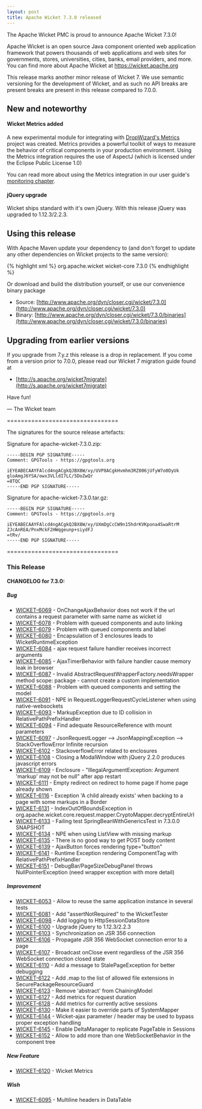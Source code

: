 ```yaml
---
layout: post
title: Apache Wicket 7.3.0 released
---
```

The Apache Wicket PMC is proud to announce Apache Wicket 7.3.0!

Apache Wicket is an open source Java component oriented web application
framework that powers thousands of web applications and web sites for
governments, stores, universities, cities, banks, email providers, and
more. You can find more about Apache Wicket at https://wicket.apache.org

This release marks another minor release of Wicket 7. We
use semantic versioning for the development of Wicket, and as such no
API breaks are present breaks are present in this release compared to
7.0.0.

New and noteworthy
------------------

#### Wicket Metrics added

A new experimental module for integrating with [DropWizard's Metrics](http://metrics.dropwizard.io/) project was created. 
Metrics provides a powerful toolkit of ways to measure the behavior of critical components in your production environment. 
Using the Metrics integration requires the use of AspectJ (which is licensed under the Eclipse Public License 1.0)

You can read more about using the Metrics integration in our user guide's [monitoring chapter](https://ci.apache.org/projects/wicket/guide/7.x/guide/single.html#monitoring).

#### jQuery upgrade

Wicket ships standard with it's own jQuery. With this release jQuery was upgraded to 1.12.3/2.2.3.

<!--more-->

Using this release
------------------

With Apache Maven update your dependency to (and don't forget to
update any other dependencies on Wicket projects to the same version):

{% highlight xml %}
<dependency>
    <groupId>org.apache.wicket</groupId>
    <artifactId>wicket-core</artifactId>
    <version>7.3.0</version>
</dependency>
{% endhighlight %}

Or download and build the distribution yourself, or use our
convenience binary package

 * Source: [http://www.apache.org/dyn/closer.cgi/wicket/7.3.0](http://www.apache.org/dyn/closer.cgi/wicket/7.3.0)
 * Binary: [http://www.apache.org/dyn/closer.cgi/wicket/7.3.0/binaries](http://www.apache.org/dyn/closer.cgi/wicket/7.3.0/binaries)

Upgrading from earlier versions
-------------------------------

If you upgrade from 7.y.z this release is a drop in replacement. If
you come from a version prior to 7.0.0, please read our Wicket 7
migration guide found at

 * [http://s.apache.org/wicket7migrate](http://s.apache.org/wicket7migrate)

Have fun!

— The Wicket team


================================

The signatures for the source release artefacts:


Signature for apache-wicket-7.3.0.zip:

    -----BEGIN PGP SIGNATURE-----
    Comment: GPGTools - https://gpgtools.org
    
    iEYEABECAAYFAlcd4ngACgkQJBX8W/xy/UVP8ACgkHvmhm3RZ006jUfyW7o0DyUk
    gloAmgJ6YSA/owx3VLldI7LC/5DoZwQr
    =8TQC
    -----END PGP SIGNATURE-----

Signature for apache-wicket-7.3.0.tar.gz:

    -----BEGIN PGP SIGNATURE-----
    Comment: GPGTools - https://gpgtools.org
    
    iEYEABECAAYFAlcd4ngACgkQJBX8W/xy/UXmDgCcCW9n15hdrKVKpona4SwaRtrM
    ZJcAnREA/PnxMckF2HWqgeunp+siydFJ
    =tRv/
    -----END PGP SIGNATURE-----

================================

### This Release

#### CHANGELOG for 7.3.0:
    
##### Bug

* [WICKET-6069](https://issues.apache.org/jira/browse/WICKET-6069) - OnChangeAjaxBehavior does not work if the url contains a request parameter with same name as wicket id
* [WICKET-6078](https://issues.apache.org/jira/browse/WICKET-6078) - Problem with queued components and auto linking
* [WICKET-6079](https://issues.apache.org/jira/browse/WICKET-6079) - Problem with queued components and label
* [WICKET-6080](https://issues.apache.org/jira/browse/WICKET-6080) - Encapsulation of 3 enclosures leads to WicketRuntimeException
* [WICKET-6084](https://issues.apache.org/jira/browse/WICKET-6084) - ajax request failure handler receives incorrect arguments
* [WICKET-6085](https://issues.apache.org/jira/browse/WICKET-6085) - AjaxTimerBehavior with failure handler cause memory leak in browser
* [WICKET-6087](https://issues.apache.org/jira/browse/WICKET-6087) - Invalid AbstractRequestWrapperFactory.needsWrapper method scope: package - cannot create a custom implementation
* [WICKET-6088](https://issues.apache.org/jira/browse/WICKET-6088) - Problem with queued components and setting the model
* [WICKET-6091](https://issues.apache.org/jira/browse/WICKET-6091) - NPE in RequestLoggerRequestCycleListener when using native-websockets
* [WICKET-6093](https://issues.apache.org/jira/browse/WICKET-6093) - MarkupException due to ID collision in RelativePathPrefixHandler
* [WICKET-6094](https://issues.apache.org/jira/browse/WICKET-6094) - Find adequate ResourceReference with mount parameters
* [WICKET-6097](https://issues.apache.org/jira/browse/WICKET-6097) - JsonRequestLogger --> JsonMappingException --> StackOverflowError Infinite recursion
* [WICKET-6102](https://issues.apache.org/jira/browse/WICKET-6102) - StackoverflowError related to enclosures
* [WICKET-6108](https://issues.apache.org/jira/browse/WICKET-6108) - Closing a ModalWindow with jQuery 2.2.0 produces javascript errors
* [WICKET-6109](https://issues.apache.org/jira/browse/WICKET-6109) - Enclosure - "IllegalArgumentException: Argument 'markup' may not be null" after app restart
* [WICKET-6111](https://issues.apache.org/jira/browse/WICKET-6111) - Empty redirect on redirect to home page if home page already shown
* [WICKET-6116](https://issues.apache.org/jira/browse/WICKET-6116) - Exception 'A child already exists' when backing to a page with some markups in a Border
* [WICKET-6131](https://issues.apache.org/jira/browse/WICKET-6131) - IndexOutOfBoundsException in org.apache.wicket.core.request.mapper.CryptoMapper.decryptEntireUrl
* [WICKET-6133](https://issues.apache.org/jira/browse/WICKET-6133) - Failing test SpringBeanWithGenericsTest in 7.3.0.0 SNAPSHOT
* [WICKET-6134](https://issues.apache.org/jira/browse/WICKET-6134) - NPE when using ListView with missing markup
* [WICKET-6135](https://issues.apache.org/jira/browse/WICKET-6135) - There is no good way to get POST body content
* [WICKET-6139](https://issues.apache.org/jira/browse/WICKET-6139) - AjaxButton forces rendering type="button" 
* [WICKET-6141](https://issues.apache.org/jira/browse/WICKET-6141) - Runtime Exception rendering ComponentTag with RelativePathPrefixHandler
* [WICKET-6151](https://issues.apache.org/jira/browse/WICKET-6151) - DebugBar/PageSizeDebugPanel throws NullPointerException (need wrapper exception with more detail)

##### Improvement

* [WICKET-6053](https://issues.apache.org/jira/browse/WICKET-6053) - Allow to reuse the same application instance in several tests
* [WICKET-6081](https://issues.apache.org/jira/browse/WICKET-6081) - Add "assertNotRequired" to the WicketTester
* [WICKET-6098](https://issues.apache.org/jira/browse/WICKET-6098) - Add logging to HttpSessionDataStore
* [WICKET-6100](https://issues.apache.org/jira/browse/WICKET-6100) - Upgrade jQuery to 1.12.3/2.2.3
* [WICKET-6103](https://issues.apache.org/jira/browse/WICKET-6103) - Synchronization on JSR 356 connection
* [WICKET-6106](https://issues.apache.org/jira/browse/WICKET-6106) - Propagate JSR 356 WebSocket connection error to a page 
* [WICKET-6107](https://issues.apache.org/jira/browse/WICKET-6107) - Broadcast onClose event regardless of the JSR 356 WebSocket connection closed state
* [WICKET-6110](https://issues.apache.org/jira/browse/WICKET-6110) - Add a message to StalePageException for better debugging
* [WICKET-6122](https://issues.apache.org/jira/browse/WICKET-6122) - Add .map to the list of allowed file extensions in SecurePackageResourceGuard
* [WICKET-6123](https://issues.apache.org/jira/browse/WICKET-6123) - Remove 'abstract' from ChainingModel
* [WICKET-6127](https://issues.apache.org/jira/browse/WICKET-6127) - Add metrics for request duration
* [WICKET-6128](https://issues.apache.org/jira/browse/WICKET-6128) - Add metrics for currently active sessions
* [WICKET-6130](https://issues.apache.org/jira/browse/WICKET-6130) - Make it easier to override parts of SystemMapper
* [WICKET-6144](https://issues.apache.org/jira/browse/WICKET-6144) - Wicket-ajax parameter / header may be used to bypass proper exception handling
* [WICKET-6145](https://issues.apache.org/jira/browse/WICKET-6145) - Enable DeltaManager to replicate PageTable in Sessions
* [WICKET-6152](https://issues.apache.org/jira/browse/WICKET-6152) - Allow to add more than one WebSocketBehavior in the component tree

##### New Feature

* [WICKET-6120](https://issues.apache.org/jira/browse/WICKET-6120) - Wicket Metrics

##### Wish

* [WICKET-6095](https://issues.apache.org/jira/browse/WICKET-6095) - Multiline headers in DataTable
